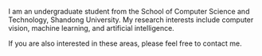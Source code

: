 I am an undergraduate student from the School of Computer Science and Technology, Shandong University. My research interests include computer vision, machine learning, and artificial intelligence.

If you are also interested in these areas, please feel free to contact me.

